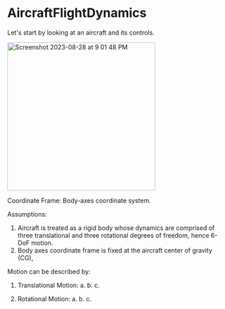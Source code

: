# AircraftFlightDynamics

Let's start by looking at an aircraft and its controls.

<img width="336" alt="Screenshot 2023-08-28 at 9 01 48 PM" src="https://github.com/Praful22/AircraftFlightDynamics/assets/65821250/60411afc-39fb-4e7d-8ac5-3f5af268e49c">

Coordinate Frame: Body-axes coordinate system.

Assumptions:
1. Aircraft is treated as a rigid body whose dynamics are comprised of three translational and three rotational degrees of freedom, hence 6-DoF motion.
2. Body axes coordinate frame is fixed at the aircraft center of gravity (CG),

Motion can be described by:
1. Translational Motion:
  a.
  b.
  c.


2. Rotational Motion:
  a.
  b.
  c.



